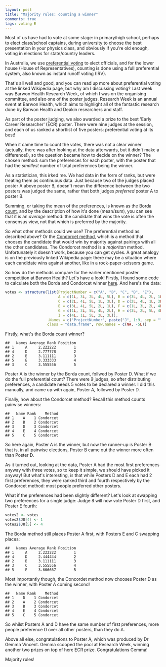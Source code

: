 ```yaml
---
layout: post
title: "Majority rules: counting a winner"
comments: true
tags: voting R
---
```


Most of us have had to vote at some stage: in primary/high school, perhaps to
elect class/school captains, during university to choose the best presentation
in your physics class, and obviously if you're old enough, voting in elections
for state/country leaders.

In Australia, we use
[preferential voting](http://en.wikipedia.org/wiki/Ranked_voting_system) to
elect officials, and for the lower house (House of Representatives), counting is
done using a full preferential system, also known as instant runoff voting
(IRV).

That's all well and good, and you can read up more about preferential voting at
the linked Wikipedia page, but why am I discussing voting? Last week was Barwon
Health Research Week, of which I was on the organising committee, and also one
of the poster judges. Research Week is an annual event at Barwon Health, which
aims to highlight all of the fantastic research done by Barwon Health and Deakin
researchers and staff.

As part of the poster judging, we also awarded a prize to the best 'Early Career
Researcher' (ECR) poster. There were nine judges at the session, and each of us
ranked a shortlist of five posters: preferential voting at its best!

When it came time to count the votes, there was not a clear winner (actually,
there was after looking at the data afterwards, but it didn't make a
difference!), so the question became how to decide on the winner? The chosen
method: sum the preferences for each poster, with the poster that had the
*smallest* number of total preferences being the winner.

As a statistician, this irked me. We had data in the form of ranks, but were
treating them as continuous data. Just because two of the judges placed poster A
above poster B, doesn't mean the difference between the two posters was judged
the same, rather that both judges *preferred* poster A to poster B.

Summing, or taking the mean of the preferences, is known as the
[Borda count](http://en.wikipedia.org/wiki/Borda_count), and by the description
of how it's done (mean/sum), you can see that it is an *average* method: the
candidate that wins the vote is often the consensus view, not that which is
preferred by the majority.

So what other methods could we use? The preferential method as described above?
Or the [Condorcet method](http://en.wikipedia.org/wiki/Condorcet_method), which
is a method that chooses the candidate that would win by majority against
pairings with all the other candidates. The Condorcet method is a *majoritan*
method. Unfortunately it doesn't work, because you can get cycles. A great
analogy is on the previously linked Wikipedia page: there may be a situation
where each candidate wins against another, like in a rock-paper-scissors game.

So how do the methods compare for the earlier mentioned poster competition at
Barwon Health? Let's have a look! Firstly, I found some code to calculate both
the Borda and Condorcet winner
[here](http://www.r-bloggers.com/condorcet-ranking-and-rcpp/). And here's the
data:


```r
votes <- structure(list(ProjectNumber = c("A", "B", "C", "D", "E"),
                        A = c(1L, 3L, 2L, 4L, 5L), B = c(3L, 4L, 2L, 1L, 5L),
                        C = c(2L, 4L, 5L, 1L, 3L), D = c(2L, 4L, 1L, 3L, 5L),
                        E = c(3L, 4L, 5L, 2L, 1L), F = c(1L, 3L, 2L, 4L, 5L),
                        G = c(1L, 3L, 5L, 4L, 2L), H = c(3L, 2L, 5L, 4L, 1L),
                        I = c(4L, 1L, 5L, 2L, 3L)),
                   .Names = c("ProjectNumber", paste("J", 1:9, sep = "")),
				   class = "data.frame", row.names = c(NA, -5L))
```

Firstly, what's the Borda count winner?


```
##   Names Average Rank Position
## 1     A     2.222222        1
## 4     D     2.777778        2
## 2     B     3.111111        3
## 5     E     3.333333        4
## 3     C     3.555556        5
```

Poster A is the winner by the Borda count, follwed by Poster D. What if we do
the full preferential count? There were 9 judges, so after distributing
preferences, a candidate needs 5 votes to be declared a winner. I did this
manually, and came up with again, Poster A, followed by Poster D.

Finally, how about the Condorcet method? Recall this method counts pairwise
winners:

```
##   Name Rank    Method
## 1    A    1 Condorcet
## 2    B    2 Condorcet
## 3    D    3 Condorcet
## 4    E    4 Condorcet
## 5    C    5 Condorcet
```

So here again, Poster A is the winner, but now the runner-up is Poster B: that
is, in all pairwise elections, Poster B came out the winner more often than
Poster D.

As it turned out, looking at the data, Poster A had the most first preferences
anyway with three votes, so to keep it simple, we should have picked it anyway!
But what's interesting, is that while Posters D and E each had 2 first
preferences, they were ranked third and fourth respectively by the Condorcet
method: most people preferred other posters.

What if the preferences had been slightly different? Let's look at swapping two
preferences for a single judge: Judge 8 will now vote Poster D first, and Poster
E fourth:


```r
votes2 <- votes
votes2$J8[4] <- 1
votes2$J8[5] <- 4
```

The Borda method still places Poster A first, with Posters E and C swapping
places:


```
##   Names Average Rank Position
## 1     A     2.222222        1
## 4     D     2.444444        2
## 2     B     3.111111        3
## 3     C     3.555556        4
## 5     E     3.666667        5
```

Most importantly though, the Concordet method now chooses Poster D as the
winner, with Poster A coming second!


```
##   Name Rank    Method
## 1    D    1 Condorcet
## 2    A    2 Condorcet
## 3    B    3 Condorcet
## 4    E    4 Condorcet
## 5    C    5 Condorcet
```

So whilst Posters A and D have the same number of first preferences, more people
preference D over all other posters, than they do A.

Above all else, congratulations to Poster A, which was produced by Dr Gemma
Vincent. Gemma scooped the pool at Research Week, winning another two prizes on
top of here ECR prize. Congratulations Gemma!

Majority rules!
